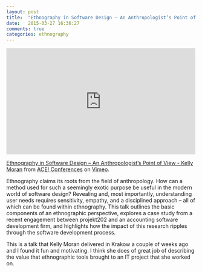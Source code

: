 ```yaml
---
layout: post
title:  "Ethnography in Software Design – An Anthropologist’s Point of View with Kelly Moran"
date:   2015-03-27 16:36:27
comments: true
categories: ethnography
---
```

<iframe src="https://player.vimeo.com/video/122543173" width="500" height="281" frameborder="0" webkitallowfullscreen mozallowfullscreen allowfullscreen></iframe> <p><a href="https://vimeo.com/122543173">Ethnography in Software Design &ndash; An Anthropologist&rsquo;s Point of View - Kelly Moran</a> from <a href="https://vimeo.com/agilece">ACE! Conferences</a> on <a href="https://vimeo.com">Vimeo</a>.</p>

Ethnography claims its roots from the field of anthropology. How can a method used for such a seemingly exotic purpose be useful in the modern world of software design? Revealing and, most importantly, understanding user needs requires sensitivity, empathy, and a disciplined approach – all of which can be found within ethnography. This talk outlines the basic components of an ethnographic perspective, explores a case study from a recent engagement between projekt202 and an accounting software development firm, and highlights how the impact of this research ripples through the software development process.

This is a talk that Kelly Moran delivered in Krakow a couple of weeks ago and I found it fun and motivating. I think she does of great job of describing the value that ethnographic tools brought to an IT project that she worked on.
